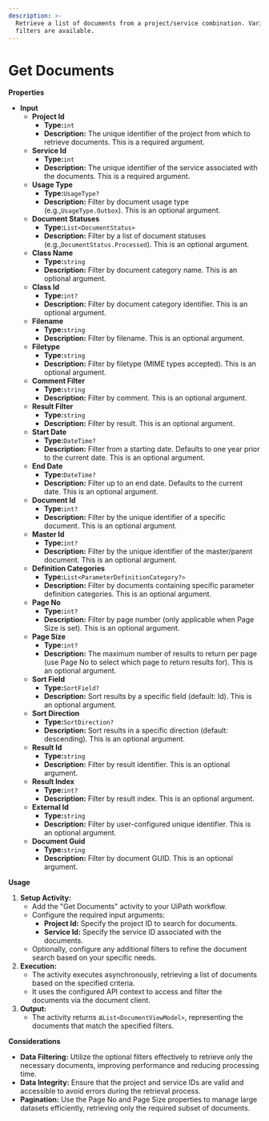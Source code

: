 ```yaml
---
description: >-
  Retrieve a list of documents from a project/service combination. Various
  filters are available.
---
```


# Get Documents

**Properties**

* **Input**
  * **Project Id**
    * **Type:**`int`
    * **Description:** The unique identifier of the project from which to retrieve documents. This is a required argument.
  * **Service Id**
    * **Type:**`int`
    * **Description:** The unique identifier of the service associated with the documents. This is a required argument.
  * **Usage Type**
    * **Type:**`UsageType?`
    * **Description:** Filter by document usage type (e.g.,`UsageType.Outbox`). This is an optional argument.
  * **Document Statuses**
    * **Type:**`List<DocumentStatus>`
    * **Description:** Filter by a list of document statuses (e.g.,`DocumentStatus.Processed`). This is an optional argument.
  * **Class Name**
    * **Type:**`string`
    * **Description:** Filter by document category name. This is an optional argument.
  * **Class Id**
    * **Type:**`int?`
    * **Description:** Filter by document category identifier. This is an optional argument.
  * **Filename**
    * **Type:**`string`
    * **Description:** Filter by filename. This is an optional argument.
  * **Filetype**
    * **Type:**`string`
    * **Description:** Filter by filetype (MIME types accepted). This is an optional argument.
  * **Comment Filter**
    * **Type:**`string`
    * **Description:** Filter by comment. This is an optional argument.
  * **Result Filter**
    * **Type:**`string`
    * **Description:** Filter by result. This is an optional argument.
  * **Start Date**
    * **Type:**`DateTime?`
    * **Description:** Filter from a starting date. Defaults to one year prior to the current date. This is an optional argument.
  * **End Date**
    * **Type:**`DateTime?`
    * **Description:** Filter up to an end date. Defaults to the current date. This is an optional argument.
  * **Document Id**
    * **Type:**`int?`
    * **Description:** Filter by the unique identifier of a specific document. This is an optional argument.
  * **Master Id**
    * **Type:**`int?`
    * **Description:** Filter by the unique identifier of the master/parent document. This is an optional argument.
  * **Definition Categories**
    * **Type:**`List<ParameterDefinitionCategory?>`
    * **Description:** Filter by documents containing specific parameter definition categories. This is an optional argument.
  * **Page No**
    * **Type:**`int?`
    * **Description:** Filter by page number (only applicable when Page Size is set). This is an optional argument.
  * **Page Size**
    * **Type:**`int?`
    * **Description:** The maximum number of results to return per page (use Page No to select which page to return results for). This is an optional argument.
  * **Sort Field**
    * **Type:**`SortField?`
    * **Description:** Sort results by a specific field (default: Id). This is an optional argument.
  * **Sort Direction**
    * **Type:**`SortDirection?`
    * **Description:** Sort results in a specific direction (default: descending). This is an optional argument.
  * **Result Id**
    * **Type:**`string`
    * **Description:** Filter by result identifier. This is an optional argument.
  * **Result Index**
    * **Type:**`int?`
    * **Description:** Filter by result index. This is an optional argument.
  * **External Id**
    * **Type:**`string`
    * **Description:** Filter by user-configured unique identifier. This is an optional argument.
  * **Document Guid**
    * **Type:**`string`
    * **Description:** Filter by document GUID. This is an optional argument.

**Usage**

1. **Setup Activity:**
   * Add the "Get Documents" activity to your UiPath workflow.
   * Configure the required input arguments:
     * **Project Id:** Specify the project ID to search for documents.
     * **Service Id:** Specify the service ID associated with the documents.
   * Optionally, configure any additional filters to refine the document search based on your specific needs.
2. **Execution:**
   * The activity executes asynchronously, retrieving a list of documents based on the specified criteria.
   * It uses the configured API context to access and filter the documents via the document client.
3. **Output:**
   * The activity returns a`List<DocumentViewModel>`, representing the documents that match the specified filters.

**Considerations**

* **Data Filtering:** Utilize the optional filters effectively to retrieve only the necessary documents, improving performance and reducing processing time.
* **Data Integrity:** Ensure that the project and service IDs are valid and accessible to avoid errors during the retrieval process.
* **Pagination:** Use the Page No and Page Size properties to manage large datasets efficiently, retrieving only the required subset of documents.
